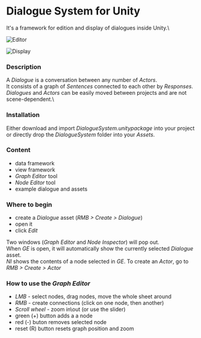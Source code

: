 # Dialogue System for Unity

It's a framework for edition and display of dialogues inside Unity.\

![Editor](https://github.com/TheJonu/Dialogue-Tool/blob/main/img/screen1.PNG "Editor")

![Display](https://github.com/TheJonu/Dialogue-Tool/blob/main/img/screen1.PNG "Display")

### Description

A *Dialogue* is a conversation between any number of *Actors*.\
It consists of a graph of *Sentences* connected to each other by *Responses*.\
*Dialogues* and *Actors* can be easily moved between projects and are not scene-dependent.\

### Installation

Either download and import *DialogueSystem.unitypackage* into your project or directly drop the *DialogueSystem* folder into your *Assets*.

### Content

- data framework
- view framework
- *Graph Editor* tool
- *Node Editor* tool
- example dialogue and assets

### Where to begin

- create a *Dialogue* asset (*RMB > Create > Dialogue*)
- open it
- click *Edit*

Two windows (*Graph Editor* and *Node Inspector*) will pop out.\
When *GE* is open, it will automatically show the currently selected *Dialogue* asset.\
*NI* shows the contents of a node selected in *GE*.
To create an *Actor*, go to *RMB > Create > Actor*

### How to use the *Graph Editor*

- *LMB* - select nodes, drag nodes, move the whole sheet around
- *RMB* - create connections (click on one node, then another)
- *Scroll wheel* - zoom in\out (or use the slider)
- green (+) button adds a a node
- red (-) buton removes selected node
- reset (R) button resets graph position and zoom
